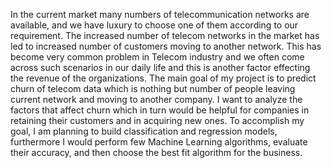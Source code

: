In the current market many numbers of telecommunication networks are available, and we have luxury to choose one of them according to our requirement. The increased number of telecom networks in the market has led to increased number of customers moving to another network. This has become very common problem in Telecom industry and we often come across such scenarios in our daily life and this is another factor effecting the revenue of the organizations. The main goal of my project is to predict churn of telecom data which is nothing but number of people leaving current network and moving to another company. I want to analyze the factors that affect churn which in turn would be helpful for companies in retaining their customers and in acquiring new ones. To accomplish my goal, I am planning to build classification and regression models, furthermore I would perform few Machine Learning algorithms, evaluate their accuracy, and then choose the best fit algorithm for the business.

